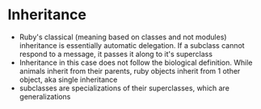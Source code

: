 # Inheritance
- Ruby's classical (meaning based on classes and not modules) inheritance is essentially automatic delegation. If a subclass cannot respond to a message, it passes it along to it's superclass
- Inheritance in this case does not follow the biological definition. While animals inherit from their parents, ruby objects inherit from 1 other object, aka single inheritance
- subclasses are specializations of their superclasses, which are generalizations